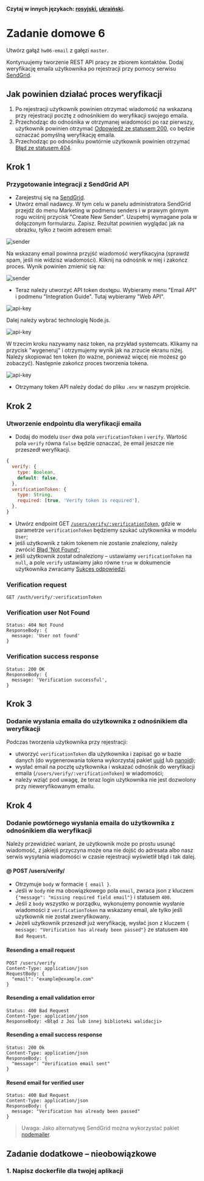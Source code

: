 **Czytaj w innych językach: [rosyjski](README.md), [ukraiński](README.ua.md).**

# Zadanie domowe 6

Utwórz gałąź `hw06-email` z gałęzi `master`.

Kontynuujemy tworzenie REST API pracy ze zbiorem kontaktów. Dodaj weryfikację emaila użytkownika po rejestracji przy pomocy serwisu [SendGrid](https://sendgrid.com/).

## Jak powinien działać proces weryfikacji

1. Po rejestracji użytkownik powinien otrzymać wiadomość na wskazaną przy rejestracji pocztę z odnośnikiem do weryfikacji swojego emaila.
2. Przechodząc do odnośnika w otrzymanej wiadomości po raz pierwszy, użytkownik powinien otrzymać [Odpowiedź ze statusem 200](#verification-success-response), co będzie oznaczać pomyślną weryfikację emaila.
3. Przechodząc po odnośniku powtórnie użytkownik powinien otrzymać [Błąd ze statusem 404](#verification-user-not-found).

## Krok 1

### Przygotowanie integracji z SendGrid API

- Zarejestruj się na [SendGrid](https://sendgrid.com/).
- Utwórz email nadawcy. W tym celu w panelu administratora SendGrid przejdź do menu Marketing w podmenu senders i w prawym górnym rogu wciśnij przycisk "Create New Sender". Uzupełnij wymagane pola w dołączonym formularzu. Zapisz. Rezultat powinien wyglądać jak na obrazku, tylko z twoim adresem email:

![sender](sender-not-verify.png)

Na wskazany email powinna przyjść wiadomość weryfikacyjna (sprawdź spam, jeśli nie widzisz wiadomości). Kliknij na odnośnik w niej i zakończ proces. Wynik powinien zmienić się na:

![sender](sender-verify.png)

- Teraz należy utworzyć API token dostępu. Wybieramy menu "Email API" i podmenu "Integration Guide". Tutaj wybieramy "Web API".

![api-key](web-api.png)

Dalej należy wybrać technologię Node.js.

![api-key](node.png)

W trzecim kroku nazywamy nasz token, na przykład systemcats. Klikamy na przycisk "wygeneruj" i otrzymujemy wynik jak na zrzucie ekranu niżej. Należy skopiować ten token (to ważne, ponieważ więcej nie możesz go zobaczyć). Następnie zakończ proces tworzenia tokena.

![api-key](api-key.png)

- Otrzymany token API należy dodać do pliku `.env` w naszym projekcie.

## Krok 2

### Utworzenie endpointu dla weryfikacji emaila

- Dodaj do modelu `User` dwa pola `verificationToken` i `verify`. Wartość pola `verify` równa `false` będzie oznaczać, że email jeszcze nie przeszedł weryfikacji.

```js
{
  verify: {
    type: Boolean,
    default: false,
  },
  verificationToken: {
    type: String,
    required: [true, 'Verify token is required'],
  },
}
```

- Utwórz endpoint GET [`/users/verify/:verificationToken`](#verification-request), gdzie w parametrze `verificationToken` będziemy szukać użytkownika w modelu `User`;
- jeśli użytkownik z takim tokenem nie zostanie znaleziony, należy zwrócić [Błąd 'Not Found'](#verification-user-not-found);
- jeśli użytkownik został odnaleziony – ustawiamy `verificationToken` na `null`, a pole `verify` ustawiamy jako równe `true` w dokumencie użytkownika zwracamy [Sukces odpowiedzi](#verification-success-response).

### Verification request

```shell
GET /auth/verify/:verificationToken
```

### Verification user Not Found

```shell
Status: 404 Not Found
ResponseBody: {
  message: 'User not found'
}
```

### Verification success response

```shell
Status: 200 OK
ResponseBody: {
  message: 'Verification successful',
}
```

## Krok 3

### Dodanie wysłania emaila do użytkownika z odnośnikiem dla weryfikacji

Podczas tworzenia użytkownika przy rejestracji:

- utworzyć `verificationToken` dla użytkownika i zapisać go w bazie danych (do wygenerowania tokena wykorzystaj pakiet [uuid](https://www.npmjs.com/package/uuid) lub [nanoid](https://www.npmjs.com/package/nanoid));
- wysłać email na pocztę użytkownika i wskazać odnośnik do weryfikacji emaila (`/users/verify/:verificationToken`) w wiadomości;
- należy wziąć pod uwagę, że teraz login użytkownika nie jest dozwolony przy nieweryfikowanym emailu.

## Krok 4

### Dodanie powtórnego wysłania emaila do użytkownika z odnośnikiem dla weryfikacji

Należy przewidzieć wariant, że użytkownik może po prostu usunąć wiadomość, z jakiejś przyczyna może ona nie dojść do adresata albo nasz serwis wysyłania wiadomości w czasie rejestracji wyświetlił błąd i tak dalej.

#### @ POST /users/verify/

- Otrzymuje `body` w formacie `{ email }`.
- Jeśli w `body` nie ma obowiązkowego pola `email`, zwraca json z kluczem `{"message": "missing required field email"}` i statusem `400`. 
- Jeśli z `body` wszystko w porządku, wykonujemy ponownie wysłanie wiadomości z `verificationToken` na wskazany email, ale tylko jeśli użytkownik nie został zweryfikowany.
- Jeżeli użytkownik przeszedł już weryfikację, wysłać json z kluczem `{ message: "Verification has already been passed"}` ze statusem `400 Bad Request`.

#### Resending a email request

```shell
POST /users/verify
Content-Type: application/json
RequestBody: {
  "email": "example@example.com"
}
```

#### Resending a email validation error

```shell
Status: 400 Bad Request
Content-Type: application/json
ResponseBody: <Błąd z Joi lub innej biblioteki walidacji> 
```

#### Resending a email success response

```shell
Status: 200 Ok
Content-Type: application/json
ResponseBody: {
  "message": "Verification email sent"
}
```

#### Resend email for verified user

```shell
Status: 400 Bad Request
Content-Type: application/json
ResponseBody: {
  message: "Verification has already been passed"
}
```

> Uwaga: Jako alternatywę SendGrid można wykorzystać pakiet [nodemailer](https://www.npmjs.com/package/nodemailer).

## Zadanie dodatkowe – nieobowiązkowe

### 1. Napisz dockerfile dla twojej aplikacji

